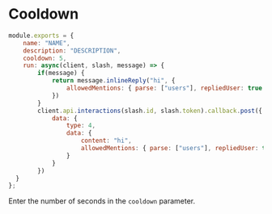 # Cooldown

```js
module.exports = {
	name: "NAME",
	description: "DESCRIPTION",
	cooldown: 5,
	run: async(client, slash, message) => {
		if(message) {
			return message.inlineReply("hi", {
				allowedMentions: { parse: ["users"], repliedUser: true }
			})
		}
		client.api.interactions(slash.id, slash.token).callback.post({
			data: {
				type: 4,
				data: {
					content: "hi",
					allowedMentions: { parse: ["users"], repliedUser: true }
				}
			}
		})
  }
};
```

Enter the number of seconds in the `cooldown` parameter.
